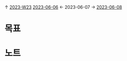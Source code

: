 
↑ [2023-W23](2023-W23.md)
[2023-06-06](2023-06-06.md) ← 2023-06-07 → [2023-06-08](2023-06-08.md)


# 목표



# 노트




